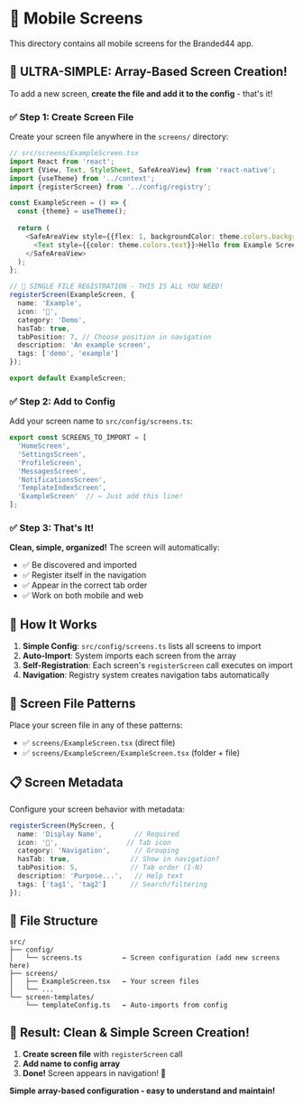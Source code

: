 # 📱 Mobile Screens

This directory contains all mobile screens for the Branded44 app.

## 🎯 **ULTRA-SIMPLE: Array-Based Screen Creation!**

To add a new screen, **create the file and add it to the config** - that's it!

### ✅ **Step 1: Create Screen File**

Create your screen file anywhere in the `screens/` directory:

```typescript
// src/screens/ExampleScreen.tsx
import React from 'react';
import {View, Text, StyleSheet, SafeAreaView} from 'react-native';
import {useTheme} from '../context';
import {registerScreen} from '../config/registry';

const ExampleScreen = () => {
  const {theme} = useTheme();
  
  return (
    <SafeAreaView style={{flex: 1, backgroundColor: theme.colors.background}}>
      <Text style={{color: theme.colors.text}}>Hello from Example Screen!</Text>
    </SafeAreaView>
  );
};

// 🎯 SINGLE FILE REGISTRATION - THIS IS ALL YOU NEED!
registerScreen(ExampleScreen, {
  name: 'Example',
  icon: '🎯',
  category: 'Demo',
  hasTab: true,
  tabPosition: 7, // Choose position in navigation
  description: 'An example screen',
  tags: ['demo', 'example']
});

export default ExampleScreen;
```

### ✅ **Step 2: Add to Config**

Add your screen name to `src/config/screens.ts`:

```typescript
export const SCREENS_TO_IMPORT = [
  'HomeScreen',
  'SettingsScreen', 
  'ProfileScreen',
  'MessagesScreen',
  'NotificationsScreen',
  'TemplateIndexScreen',
  'ExampleScreen'  // ← Just add this line!
];
```

### ✅ **Step 3: That's It!** 

**Clean, simple, organized!** The screen will automatically:

- ✅ Be discovered and imported
- ✅ Register itself in the navigation
- ✅ Appear in the correct tab order
- ✅ Work on both mobile and web

## 🔧 **How It Works**

1. **Simple Config**: `src/config/screens.ts` lists all screens to import
2. **Auto-Import**: System imports each screen from the array
3. **Self-Registration**: Each screen's `registerScreen` call executes on import
4. **Navigation**: Registry system creates navigation tabs automatically

## 🎯 **Screen File Patterns**

Place your screen file in any of these patterns:
- ✅ `screens/ExampleScreen.tsx` (direct file)
- ✅ `screens/ExampleScreen/ExampleScreen.tsx` (folder + file)

## 📋 **Screen Metadata**

Configure your screen behavior with metadata:

```typescript
registerScreen(MyScreen, {
  name: 'Display Name',        // Required
  icon: '🎯',                 // Tab icon
  category: 'Navigation',      // Grouping
  hasTab: true,               // Show in navigation?
  tabPosition: 5,             // Tab order (1-N)
  description: 'Purpose...',   // Help text
  tags: ['tag1', 'tag2']      // Search/filtering
});
```

## 📁 **File Structure**

```
src/
├── config/
│   └── screens.ts          ← Screen configuration (add new screens here)
├── screens/
│   ├── ExampleScreen.tsx   ← Your screen files
│   └── ...
└── screen-templates/
    └── templateConfig.ts   ← Auto-imports from config
```

## 🎉 **Result: Clean & Simple Screen Creation!**

1. **Create screen file** with `registerScreen` call
2. **Add name to config array**  
3. **Done!** Screen appears in navigation! 🚀

**Simple array-based configuration - easy to understand and maintain!** 
